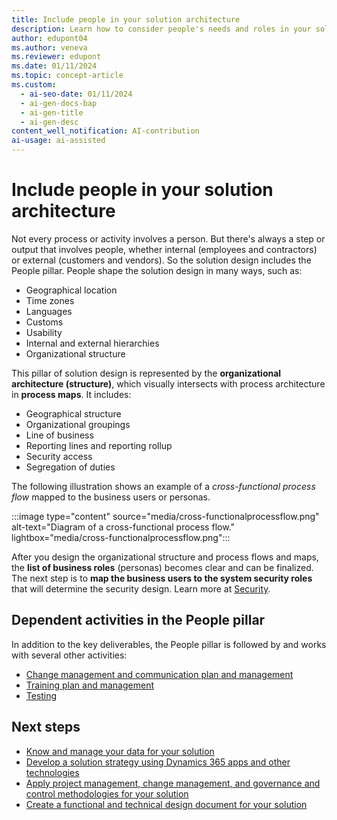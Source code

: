 ```yaml
---
title: Include people in your solution architecture
description: Learn how to consider people's needs and roles in your solution design, including an overview on dependent activities in the People pillar.
author: edupont04
ms.author: veneva
ms.reviewer: edupont
ms.date: 01/11/2024
ms.topic: concept-article
ms.custom:
  - ai-seo-date: 01/11/2024
  - ai-gen-docs-bap
  - ai-gen-title
  - ai-gen-desc
content_well_notification: AI-contribution
ai-usage: ai-assisted
---
```


# Include people in your solution architecture

Not every process or activity involves a person. But there's always a step or output that involves people, whether internal (employees and contractors) or external (customers and vendors). So the solution design includes the People pillar. People shape the solution design in many ways, such as:

- Geographical location
- Time zones
- Languages
- Customs
- Usability
- Internal and external hierarchies
- Organizational structure

This pillar of solution design is represented by the **organizational architecture (structure)**, which visually intersects with process architecture in **process maps**. It includes:

- Geographical structure
- Organizational groupings
- Line of business
- Reporting lines and reporting rollup
- Security access
- Segregation of duties

The following illustration shows an example of a *cross-functional process flow* mapped to the business users or personas.

:::image type="content" source="media/cross-functionalprocessflow.png" alt-text="Diagram of a cross-functional process flow." lightbox="media/cross-functionalprocessflow.png":::

After you design the organizational structure and process flows and maps, the **list of business roles** (personas) becomes clear and can be finalized. The next step is to **map the business users to the system security roles** that will determine the security design. Learn more at [Security](security.md).

## Dependent activities in the People pillar

In addition to the key deliverables, the People pillar is followed by and works with several other activities:

- [Change management and communication plan and management](implementation-strategy.md)
- [Training plan and management](training-strategy.md)
- [Testing](testing-strategy.md)

## Next steps

- [Know and manage your data for your solution](solution-architecture-design-pillars-data.md)
- [Develop a solution strategy using Dynamics 365 apps and other technologies](solution-architecture-design-pillars-technology.md)
- [Apply project management, change management, and governance and control methodologies for your solution](solution-architecture-design-pillars-methodology.md)
- [Create a functional and technical design document for your solution](../patterns/create-functional-technical-design-document.md)
